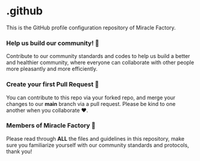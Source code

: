 # .github
This is the GitHub profile configuration repository of Miracle Factory.

### Help us build our community! 🌟
Contribute to our community standards and codes to help us build a better and healthier community, 
where everyone can collaborate with other people more pleasantly and more efficiently.

### Create your first Pull Request 🚀
You can contribute to this repo via your forked repo, and merge your changes to our **main** branch via a pull request. 
Please be kind to one another when you collaborate ❤️.

### Members of Miracle Factory 👤
Please read through **ALL** the files and guidelines in this repository, make sure you familiarize yourself with our community standards and protocols, thank you!
